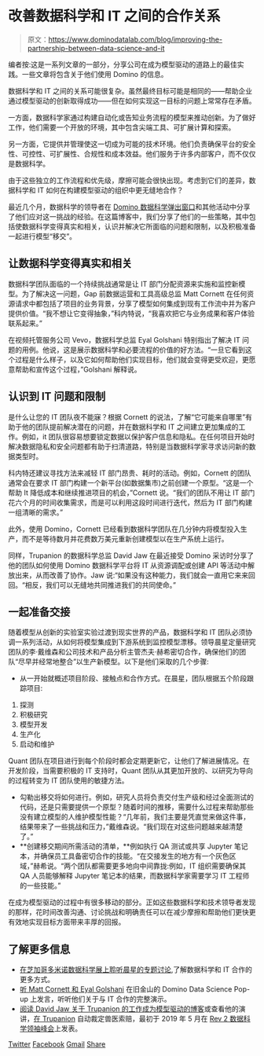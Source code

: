 # 改善数据科学和 IT 之间的合作关系

> 原文：<https://www.dominodatalab.com/blog/improving-the-partnership-between-data-science-and-it>

编者按:这是一系列文章的一部分，分享公司在成为模型驱动的道路上的最佳实践。一些文章将包含关于他们使用 Domino 的信息。

数据科学和 IT 之间的关系可能很复杂。虽然最终目标可能是相同的——帮助企业通过模型驱动的创新取得成功——但在如何实现这一目标的问题上常常存在矛盾。

一方面，数据科学家通过构建自动化或告知业务流程的模型来推动创新。为了做好工作，他们需要一个开放的环境，其中包含尖端工具、可扩展计算和探索。

另一方面，它提供并管理使这一切成为可能的技术环境。他们负责确保平台的安全性、可控性、可扩展性、合规性和成本效益。他们服务于许多内部客户，而不仅仅是数据科学。

由于这些独立的工作流程和优先级，摩擦可能会很快出现。考虑到它们的差异，数据科学和 IT 如何在构建模型驱动的组织中更无缝地合作？

最近几个月，数据科学的领导者在 [Domino 数据科学弹出窗口](https://popup.dominodatalab.com/)和其他活动中分享了他们应对这一挑战的经验。在这篇博客中，我们分享了他们的一些策略，其中包括使数据科学变得真实和相关，认识并解决它所面临的问题和限制，以及积极准备一起进行模型“移交”。

## 让数据科学变得真实和相关

数据科学团队面临的一个持续挑战通常是让 IT 部门分配资源来实施和监控新模型。为了解决这一问题，Gap 前数据运营和工具高级总监 Matt Cornett 在任何资源请求中都包括了项目的业务背景，分享了模型如何集成到现有工作流中并为客户提供价值。“我不想让它变得抽象，”科内特说，“我喜欢把它与业务成果和客户体验联系起来。”

在视频托管服务公司 Vevo，数据科学总监 Eyal Golshani 特别指出了解决 IT 问题的用例。他说，这是展示数据科学和必要流程的价值的好方法。“一旦它看到这个过程是什么样子，以及它如何帮助他们实现目标，他们就会变得更受欢迎，更愿意帮助和宣传这个过程，”Golshani 解释说。

## 认识到 IT 问题和限制

是什么让您的 IT 团队夜不能寐？根据 Cornett 的说法，了解“它可能来自哪里”有助于他的团队提前解决潜在的问题，并在数据科学和 IT 之间建立更加集成的工作。例如，it 团队很容易想要锁定数据以保护客户信息和隐私。在任何项目开始时解决数据隐私和安全问题都有助于扫清道路，特别是当数据科学家寻求访问新的数据类型时。

科内特还建议寻找方法来减轻 IT 部门昂贵、耗时的活动。例如，Cornett 的团队通常会在要求 IT 部门构建一个新平台(如数据集市)之前创建一个原型。“这是一个帮助 It 降低成本和继续推进项目的机会，”Cornett 说。“我们的团队不用让 IT 部门花六个月的时间收集需求，而是可以利用这段时间进行迭代，然后为 IT 部门构建一组清晰的需求。”

此外，使用 Domino，Cornett 已经看到数据科学团队在几分钟内将模型投入生产，而不是等待数月并花费数万美元重新创建模型以在生产系统上运行。

同样，Trupanion 的数据科学总监 David Jaw 在最近接受 Domino 采访时分享了他的团队如何使用 Domino 数据科学平台将 IT 从资源调配或创建 API 等活动中解放出来，从而改善了协作。Jaw 说:“如果没有这种能力，我们就会一直用它来来回回。“相反，我们可以无缝地共同推进我们的共同使命。”

## 一起准备交接

随着模型从创新的实验室实验过渡到现实世界的产品，数据科学和 IT 团队必须协调一系列活动，从如何将模型集成到下游系统到监控模型漂移。领导晨星定量研究团队的李·戴维森和公司技术和产品分析主管杰夫·赫希密切合作，确保他们的团队“尽早并经常地整合”以生产新模型。以下是他们采取的几个步骤:

*   从一开始就概述项目阶段、接触点和合作方式。在晨星，团队根据五个阶段跟踪项目:

1.  探测
2.  积极研究
3.  模型开发
4.  生产化
5.  启动和维护

Quant 团队在项目进行到每个阶段时都会定期更新它，让他们了解进展情况。在开发阶段，当需要积极的 IT 支持时，Quant 团队从其更加开放的、以研究为导向的过程转变为 IT 团队使用的敏捷方法。

*   勾勒出移交将如何进行。例如，研究人员将负责交付生产级和经过全面测试的代码，还是只需要提供一个原型？随着时间的推移，需要什么过程来帮助那些没有建立模型的人维护模型性能？“几年前，我们主要是凭直觉来做这件事，结果带来了一些挑战和压力，”戴维森说。“我们现在对这些问题越来越清楚了。”
*   **创建移交期间所需活动的清单，**例如执行 QA 测试或共享 Jupyter 笔记本，并确保员工具备密切合作的技能。“在交接发生的地方有一个灰色区域，”赫希说。“两个团队都需要更多地向中间靠拢:例如，IT 组织需要确保其 QA 人员能够解释 Jupyter 笔记本的结果，而数据科学家需要学习 IT 工程师的一些技能。”

在成为模型驱动的过程中有很多移动的部分。正如这些数据科学和技术领导者发现的那样，花时间改善沟通、讨论挑战和明确责任可以在减少摩擦和帮助他们更快更有效地实现目标方面带来丰厚的回报。

## 了解更多信息

*   [在芝加哥多米诺数据科学展上聆听晨星的专题讨论](https://www.youtube.com/watch?v=axuvlCPXs-Q),了解数据科学和 IT 合作的更多方式。
*   [听 Matt Cornett 和 Eyal Golshani](https://www.youtube.com/watch?v=l3Oz0DOJ14M) 在旧金山的 Domino Data Science Pop-up 上发言，听听他们关于与 IT 合作的完整演示。
*   [阅读 David Jaw 关于 Trupanion 的工作成为模型驱动的博客](https://www.dominodatalab.com/blog/using-data-science-to-make-a-difference-for-our-pets/)或查看他的演讲，[在 Trupanion](https://drive.google.com/open?id=1gMWJoGBghmS0alcpQVpajy7pXZ2bqbZT) 自动裁定兽医索赔，最初于 2019 年 5 月在 [Rev 2 数据科学领袖峰会](https://rev.dominodatalab.com/)上发表。

[Twitter](/#twitter) [Facebook](/#facebook) [Gmail](/#google_gmail) [Share](https://www.addtoany.com/share#url=https%3A%2F%2Fwww.dominodatalab.com%2Fblog%2Fimproving-the-partnership-between-data-science-and-it%2F&title=Improving%20the%20partnership%20between%20Data%20Science%20and%20IT)